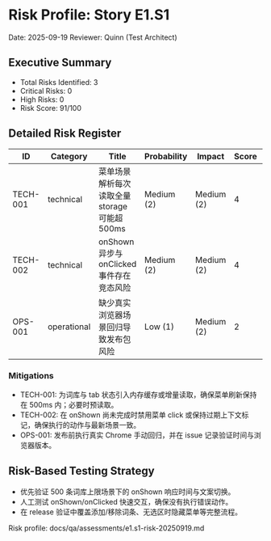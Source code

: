 # Risk Profile: Story E1.S1

Date: 2025-09-19
Reviewer: Quinn (Test Architect)

## Executive Summary

- Total Risks Identified: 3
- Critical Risks: 0
- High Risks: 0
- Risk Score: 91/100

## Detailed Risk Register

| ID       | Category   | Title                                   | Probability | Impact | Score | Priority |
|----------|------------|-----------------------------------------|-------------|--------|-------|----------|
| TECH-001 | technical  | 菜单场景解析每次读取全量 storage 可能超 500ms | Medium (2)  | Medium (2) | 4 | Medium |
| TECH-002 | technical  | onShown 异步与 onClicked 事件存在竞态风险    | Medium (2)  | Medium (2) | 4 | Medium |
| OPS-001  | operational| 缺少真实浏览器场景回归导致发布包风险        | Low (1)     | Medium (2) | 2 | Low    |

### Mitigations

- TECH-001: 为词库与 tab 状态引入内存缓存或增量读取，确保菜单刷新保持在 500ms 内；必要时预读取。
- TECH-002: 在 onShown 尚未完成时禁用菜单 click 或保持过期上下文标记，确保执行的动作与最新场景一致。
- OPS-001: 发布前执行真实 Chrome 手动回归，并在 issue 记录验证时间与浏览器版本。

## Risk-Based Testing Strategy

- 优先验证 500 条词库上限场景下的 onShown 响应时间与文案切换。
- 人工测试 onShown/onClicked 快速交互，确保没有执行错误动作。
- 在 release 验证中覆盖添加/移除词条、无选区时隐藏菜单等完整流程。

Risk profile: docs/qa/assessments/e1.s1-risk-20250919.md

